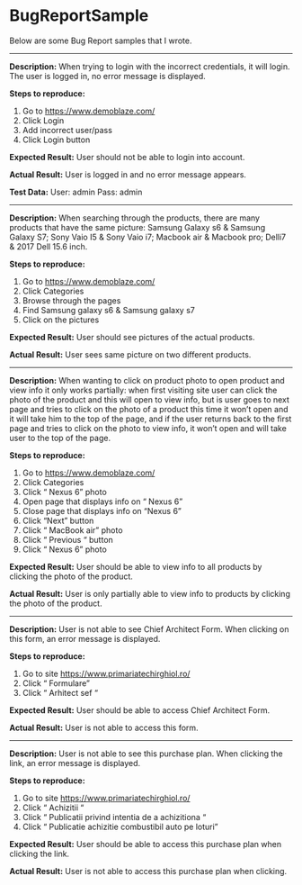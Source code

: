 # BugReportSample
Below are some Bug Report samples that I wrote.

--------------

**Description:**
When trying to login with the incorrect credentials, it will login. The user is logged in, no  error message is displayed.

**Steps to reproduce:**
1. Go to https://www.demoblaze.com/
2. Click Login
3. Add incorrect user/pass
4. Click Login button

**Expected Result:**
User should not be able to login into account.

**Actual Result:**
User is logged in and no error message appears.

**Test Data:**
User: admin
Pass: admin


----------------------

**Description:**
When searching through the products, there are many products that have the same picture: Samsung Galaxy s6 & Samsung Galaxy S7; Sony Vaio I5 & Sony Vaio i7; Macbook air & Macbook pro; Delli7 & 2017 Dell 15.6 inch.

**Steps to reproduce:**
1. Go to  https://www.demoblaze.com/
2. Click Categories
3. Browse through the pages
4. Find Samsung galaxy s6 & Samsung galaxy s7
5. Click on the pictures

**Expected Result:**
User should see pictures of the actual products.

**Actual Result:**
User sees same picture on two different products.


------------------

**Description:**
When wanting to click on product photo to open product and view info it only works partially: when first visiting site user can click the photo of the product and this will open to view info, but is user goes to next page and tries to click on the photo of a product this time it won’t open and it will take him to the top of the page, and if the user returns back to the first page and tries to click on the photo to view info, it won’t open and will take user to the top of the page.  

**Steps to reproduce:**
1. Go to  https://www.demoblaze.com/
2. Click Categories
3. Click  “ Nexus 6” photo
4. Open page that displays info on “ Nexus 6”
5. Close page that displays info on “Nexus 6”
6. Click “Next” button
7. Click “ MacBook air” photo 
8. Click “ Previous “ button
9. Click “ Nexus 6” photo

**Expected Result:**
User should be able to view info to all products by clicking the photo of the product.

**Actual Result:**
User is only partially able to view info to products by clicking the photo of the product.


-----------------------

**Description:**
User is not able to see Chief Architect Form. When clicking on this form, an error message is displayed.

**Steps to reproduce:**
1. Go to site  https://www.primariatechirghiol.ro/
2. Click “ Formulare”
3. Click  “ Arhitect sef “

**Expected Result:**
User should be able to access Chief Architect Form.

**Actual Result:**
User is not able to access this form.


-------------------

**Description:**
User is not able to see this purchase plan. When clicking the link, an error message is displayed. 

**Steps to reproduce:**
1. Go to site  https://www.primariatechirghiol.ro/
2. Click “ Achizitii “
3. Click “ Publicatii privind intentia de a achizitiona “
4. Click “ Publicatie achizitie combustibil auto pe loturi”

**Expected Result:**
User should be able to access this purchase plan when clicking the link.

**Actual Result:**
User is not able to access this purchase plan when clicking.
